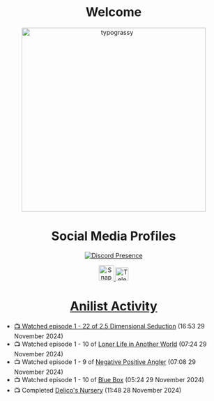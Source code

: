 <div align="center">

# Welcome
<a href="https://github.com/kawarimidoll/typograssy">
    <img alt="typograssy" src="https://typograssy.deno.dev/api?text=%E3%82%88%E3%81%86%E3%81%93%E3%81%9D%E3%81%BF%E3%81%AA%E3%81%95%E3%82%93%20-%20Sheby--&&l0=none&l1=82d9d0&l2=027353&l3=038c4c&l4=01402e&bg=none&frame=none&speed=100&comment=" width="421.99">
</a>

</div>

<div align="center">

# Social Media Profiles

[![Discord Presence](https://lanyard.cnrad.dev/api/612532963938271232)](https://discord.com/users/612532963938271232)


<a href="https://www.snapchat.com/add/a.sheby" title="Snapchat Profile">
    <img src="https://www.freepnglogos.com/uploads/snapchat-logo-png-0.png" width="35" alt="Snapchat Logo" />


<a href="https://t.me/ASheby" title="Telegram Profile">
    <img src="https://www.freepnglogos.com/uploads/telegram-logo-png-0.png" width="30" alt="Telegram Logo" />


</div>

<div align="center">

# Anilist Activity

</div>

<!-- ANILIST_ACTIVITY:start -->

-   📺 Watched episode 1 - 22 of [2.5 Dimensional Seduction](https://anilist.co/anime/158559) (16:53 29 November 2024)
-   📺 Watched episode 1 - 10 of [Loner Life in Another World](https://anilist.co/anime/173693) (07:24 29 November 2024)
-   📺 Watched episode 1 - 9 of [Negative Positive Angler](https://anilist.co/anime/179919) (07:08 29 November 2024)
-   📺 Watched episode 1 - 10 of [Blue Box](https://anilist.co/anime/170942) (05:24 29 November 2024)
-   📺 Completed [Delico's Nursery](https://anilist.co/anime/167991) (11:48 28 November 2024)

<!-- ANILIST_ACTIVITY:end -->
